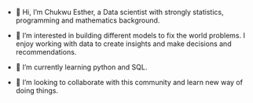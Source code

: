 - 👋 Hi, I’m Chukwu Esther, a Data scientist with strongly statistics, programming and mathematics background.
  
- 👀 I’m interested in building different models to fix the world problems. I enjoy working with data to create insights and make decisions and recommendations. 
  
- 🌱 I’m currently learning python and SQL.
  
- 💞️ I’m looking to collaborate with this community and learn new way of doing things.


<!---
EssyChidinma/EssyChidinma is a ✨ special ✨ repository because its `README.md` (this file) appears on your GitHub profile.
You can click the Preview link to take a look at your changes.
--->
